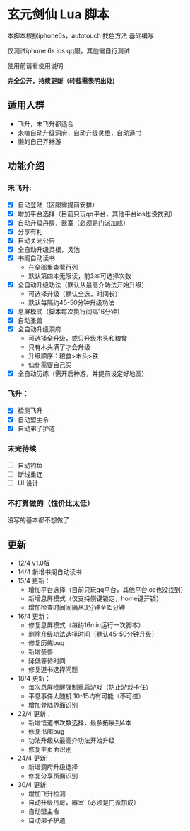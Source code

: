 # 玄元剑仙 Lua 脚本
本脚本根据iphone6s，autotouch 找色方法 基础编写

仅测试iphone 6s ios qq服，其他需自行测试

使用前请看使用说明

**完全公开，持续更新（转载需表明出处)**

## 适用人群
* 飞升，未飞升都适合
* 未嗑自动升级洞府，自动升级灵根，自动道书
* 懒的自己弄神游


## 功能介绍

### 未飞升:
- [x] 自动登陆（区服需提前安排）
- [x] 增加平台选择（目前只玩qq平台，其他平台ios也没找到）
- [x] 自动升级丹房，器室（必须是门派加成）
- [x] 分享有礼
- [x] 自动关闭公告
- [x] 全自动升级灵根，灵池
- [x] 书阁自动读书
  * 在全部里查看行列
  * 默认第四本无限读，前3本可选择次数    
- [x] 全自动升级功法（默认从最高介功法开始升级）
  * 可选择升级（默认全选，时间长）
  * 默认每隔约45-50分钟升级功法
- [x] 息屏模式（脚本每次执行间隔16分钟）
- [x] 自动圣兽
- [x] 全自动升级洞府
  * 可选择全升级，或只升级木头和粮食
  * 只有木头满了才会升级
  * 升级顺序：粮食>木头>铁
  * 仙仆需要自己买
- [x] 全自动历练（需开启神游，并提前设定好地图）

### 飞升：
- [x] 检测飞升
- [x] 自动盟主令
- [x] 自动弟子护道
### 未完待续
- [ ] 自动钓鱼
- [ ] 断线重连
- [ ] UI 设计

### 不打算做的（性价比太低）
没写的基本都不想做了


## 更新
* 12/4 v1.0版
* 14/4 新增书阁自动读书
* 15/4 更新： 
    * 增加平台选择（目前只玩qq平台，其他平台ios也没找到）
    * 新增息屏模式（仅支持侧键锁定，home键开锁）
    * 增加检查时间间隔从3分钟至15分钟
* 16/4 更新：
    * 修复息屏模式（每约16min运行一次脚本）
    * 删除升级功法选择时间（默认45-50分钟升级）
    * 修复历练bug
    * 新增圣兽
    * 降低等待时间
    * 修复道书选择问题
* 18/4 更新：
    * 每次息屏唤醒强制重启游戏（防止游戏卡住）
    * 平息事件太随机 10-15均有可能（不可控）
    * 增加登陆界面识别
* 22/4 更新：
    * 新增悟道书次数选择，最多拓展到4本
    * 修复书阁bug
    * 功法升级从最高介功法开始升级
    * 修复主页面识别
* 24/4 更新:
    * 新增洞府升级选择
    * 修复分享页面识别 
* 30/4 更新:
    * 增加飞升检测
    * 自动升级丹房，器室（必须是门派加成）
    * 自动盟主令
    * 自动弟子护道
